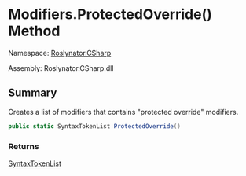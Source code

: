 # Modifiers\.ProtectedOverride\(\) Method

Namespace: [Roslynator.CSharp](../../README.md)

Assembly: Roslynator\.CSharp\.dll

## Summary

Creates a list of modifiers that contains "protected override" modifiers\.

```csharp
public static SyntaxTokenList ProtectedOverride()
```

### Returns

[SyntaxTokenList](https://docs.microsoft.com/en-us/dotnet/api/microsoft.codeanalysis.syntaxtokenlist)

